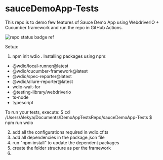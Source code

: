 # sauceDemoApp-Tests
This repo is to demo few features of Sauce Demo App using WebdriverIO + Cucumber framework and run the repo in GitHub Actions.

![repo status badge ref](https://github.com/alekyasdet/sauceDemoApp-Tests/actions/workflows/testRun.yml/badge.svg)


Setup:

1. npm init wdio .
Installing packages using npm:
- @wdio/local-runner@latest
- @wdio/cucumber-framework@latest
- @wdio/spec-reporter@latest
- @wdio/allure-reporter@latest
- wdio-wait-for
- @testing-library/webdriverio
- ts-node
- typescript

To run your tests, execute:
$ cd /Users/Alekya/Documents/DemoAppTestsRepo/sauceDemoApp-Tests
$ npm run wdio

2. add all the configurations required in wdio.cf.ts
3. add all dependencies in the package.json file
4. run "npm install" to update the dependent packages
5. create the folder structure as per the framework
6. 